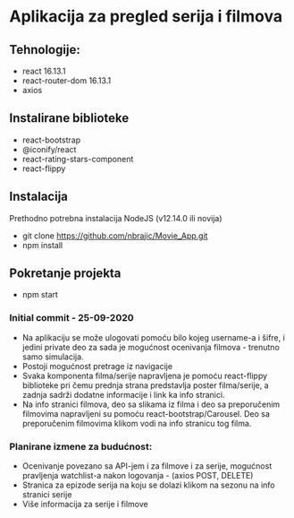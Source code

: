 # Aplikacija za pregled serija i filmova

## Tehnologije:

- react 16.13.1
- react-router-dom 16.13.1
- axios

## Instalirane biblioteke

- react-bootstrap
- @iconify/react
- react-rating-stars-component
- react-flippy

## Instalacija

Prethodno potrebna instalacija NodeJS (v12.14.0 ili novija)

- git clone https://github.com/nbrajic/Movie_App.git
- npm install

## Pokretanje projekta

- npm start

### Initial commit - 25-09-2020 

- Na aplikaciju se može ulogovati pomoću bilo kojeg username-a i šifre, i jedini private deo za sada je mogućnost ocenivanja filmova - trenutno samo simulacija.
- Postoji mogućnost pretrage iz navigacije
- Svaka komponenta filma/serije napravljena je pomoću react-flippy biblioteke pri čemu prednja strana predstavlja poster filma/serije, a zadnja sadrži dodatne informacije i link ka info stranici. 
- Na info stranici filmova, deo sa slikama iz filma i deo sa preporučenim filmovima napravljeni su pomoću react-bootstrap/Carousel. Deo sa preporučenim filmovima klikom vodi na info stranicu tog filma.

### Planirane izmene za budućnost:

- Ocenivanje povezano sa API-jem i za filmove i za serije, mogućnost pravljenja watchlist-a nakon logovanja - (axios POST, DELETE)
- Stranica za epizode serija na koju se dolazi klikom na sezonu na info stranici serije
- Više informacija za serije i filmove
